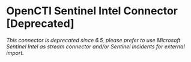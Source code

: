 # OpenCTI Sentinel Intel Connector [Deprecated]

*This connector is deprecated since 6.5, please prefer to use Microsoft Sentinel Intel as stream connector and/or Sentinel
Incidents for external import.*